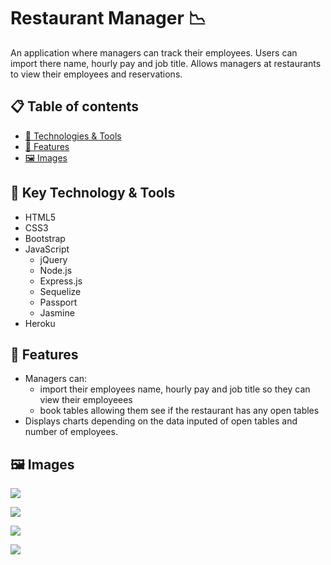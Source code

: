# Restaurant Manager :chart_with_downwards_trend:

An application where managers can track their employees. Users can import there name, hourly pay and job title. Allows managers at restaurants to view their employees and reservations.

## :clipboard: Table of contents
- [&#x1f527; Technologies & Tools](#-key-technology--tools)
- [&#x1f4f2; Features](#-features)
- [:framed_picture: Images](#framed_picture-images)

## &#x1f527; Key Technology & Tools

- HTML5
- CSS3
- Bootstrap
- JavaScript
  - jQuery
  - Node.js
  - Express.js
  - Sequelize
  - Passport
  - Jasmine
- Heroku

## &#x1f4f2; Features

- Managers can:
  - import their employees name, hourly pay and job title so they can view their employeees
  - book tables allowing them see if the restaurant has any open tables
- Displays charts depending on the data inputed of open tables and number of employees.

## :framed_picture: Images

![](public/images/homepage.jpg)

![](public/images/dashboard.jpg)

![](public/images/employees.jpg)

![](public/images/reservations.jpg)

